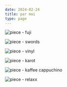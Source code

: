 ```yaml
---
date: 2024-02-24
title: par moi
type: page
---
```


<div class="image-grid">

![piece - fuji](https://i.imgur.com/tsf7hpA.png)

![piece - swords](https://i.imgur.com/uCECThX.png)

![piece - vinyl](https://i.imgur.com/UeRy28k.png)

![piece - karot](https://i.imgur.com/u0W4Y7G.png)

![piece - kaffee cappuchino](https://i.imgur.com/LH5ENBX.png)

![piece - relaxx](https://i.imgur.com/nbgm8Qy.png)

</div>
